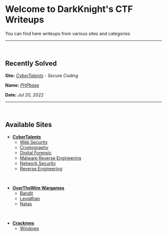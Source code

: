 # Welcome to DarkKnight's CTF Writeups

You can find here writeups from various sites and categories

______________________________________________________

<br>

## Recently Solved

**Site:** [*CyberTalents*](./cybertalents) - *Secure Coding*

**Name:** [*PHPbase*](./cybertalents/secure-coding/phpbase/)

**Date:** *Jul 20, 2022*

______________________________________________________

<br>

## Available Sites

- [**CyberTalents**](./cybertalents/)
  - [Web Security](./cybertalents/web-security)
  - [Cryptography](./cybertalents/Cryptography)
  - [Digital Forensic](./cybertalents/Digital_Forensic)
  - [Malware Reverse Engineering](./cybertalents/Malware_Reverse_Engineering)
  - [Network Security](./cybertalents/Network_Security)
  - [Reverse Engineering](./cybertalents/Reverse_Engineering)
  
<br>

- [**OverTheWire Wargames**](/ctf-writeups/Wargames)
  - [Bandit](/ctf-writeups/Wargames/Bandit)
  - [Leviathan](/ctf-writeups/Wargames/Leviathan)
  - [Natas](/ctf-writeups/Wargames/Natas)

<br>

- [**Crackmes**](/ctf-writeups/Crackmes)
  - [Windows](/ctf-writeups/Crackmes/Windows)
